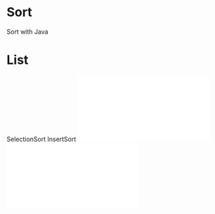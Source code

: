# Sort
Sort with Java
# List
SelectionSort
InsertSort
![SelectionSort](./src/InsertSort.java)
![InsertSort](./src/InsertSort.java)